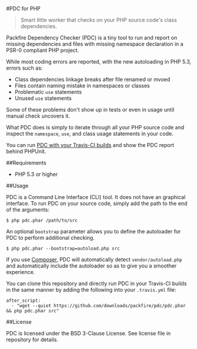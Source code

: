 #PDC for PHP

>Smart little worker that checks on your PHP source code's class dependencies.

Packfire Dependency Checker (PDC) is a tiny tool to run and report on missing dependencies and files with missing namespace declaration in a PSR-0 compliant PHP project. 

While most coding errors are reported, with the new autoloading in PHP 5.3, errors such as:

- Class dependencies linkage breaks after file renamed or mvoed
- Files contain naming mistake in namespaces or classes
- Problematic `use` statements
- Unused `use` statements

Some of these problems don't show up in tests or even in usage until manual check uncovers it. 

What PDC does is simply to iterate through all your PHP source code and inspect the `namespace`, `use`, and class usage statements in your code. 

You can run [PDC with your Travis-CI builds](http://packfire.tumblr.com/post/34222935980/github-gist-and-travis-ci-integration) and show the PDC report behind PHPUnit. 

##Requirements

- PHP 5.3 or higher

##Usage

PDC is a Command Line Interface (CLI) tool. It does not have an graphical interface. To run PDC on your source code, simply add the path to the end of the arguments:

    $ php pdc.phar /path/to/src

An optional `bootstrap` parameter allows you to define the autoloader for PDC to perform additional checking.

    $ php pdc.phar --bootstrap=autoload.php src

If you use [Composer](http://getcomposer.org/), PDC will automatically detect `vendor/autoload.php` and automatically include the autoloader so as to give you a smoother experience.

You can clone this repository and directly run PDC in your Travis-CI builds in the same manner by adding the following into your `.travis.yml` file:

    after_script:
      - "wget --quiet https://github.com/downloads/packfire/pdc/pdc.phar && php pdc.phar src"

##License

PDC is licensed under the BSD 3-Clause License. See license file in repository for details.